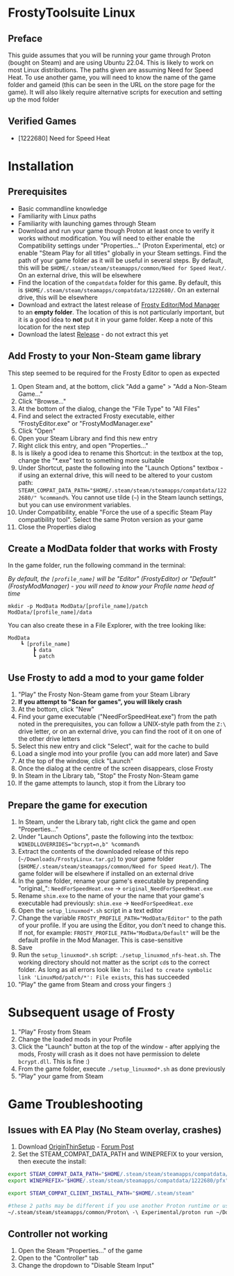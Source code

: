 # FrostyToolsuite Linux

## Preface
This guide assumes that you will be running your game through Proton (bought on Steam) and are using Ubuntu 22.04. This is likely to work on most Linux distributions. The paths given are assuming Need for Speed Heat. To use another game, you will need to know the name of the game folder and gameid (this can be seen in the URL on the store page for the game). It will also likely require alternative scripts for execution and setting up the mod folder

## Verified Games
- [1222680] Need for Speed Heat

# Installation

## Prerequisites
- Basic commandline knowledge
- Familiarity with Linux paths
- Familiarity with launching games through Steam
- Download and run your game though Proton at least once to verify it works without modification. You will need to either enable the Compatibility settings under "Properties..." (Proton Experimental, etc) or enable "Steam Play for all titles" globally in your Steam settings. Find the path of your game folder as it will be useful in several steps. By default, this will be `$HOME/.steam/steam/steamapps/common/Need for Speed Heat/`. On an external drive, this will be elsewhere
- Find the location of the `compatdata` folder for this game. By default, this is `$HOME/.steam/steam/steamapps/compatdata/1222680/`. On an external drive, this will be elsewhere
- Download and extract the latest release of [Frosty Editor/Mod Manager](https://github.com/CadeEvs/FrostyToolsuite/releases) to an **empty folder**. The location of this is not particularly important, but it is a good idea to **not** put it in your game folder. Keep a note of this location for the next step
- Download the latest [Release](https://github.com/505e06b2/FrostyToolsuite-Linux/releases) - do not extract this yet

## Add Frosty to your Non-Steam game library
This step seemed to be required for the Frosty Editor to open as expected

1. Open Steam and, at the bottom, click "Add a game" > "Add a Non-Steam Game..."
1. Click "Browse..."
1. At the bottom of the dialog, change the "File Type" to "All Files"
1. Find and select the extracted Frosty executable, either "FrostyEditor.exe" or "FrostyModManager.exe"
1. Click "Open"
1. Open your Steam Library and find this new entry
1. Right click this entry, and open "Properties..."
1. Is is likely a good idea to rename this Shortcut: in the textbox at the top, change the "*.exe" text to something more suitable
1. Under Shortcut, paste the following into the "Launch Options" textbox - if using an external drive, this will need to be altered to your custom path: `STEAM_COMPAT_DATA_PATH="$HOME/.steam/steam/steamapps/compatdata/1222680/" %command%`. You cannot use tilde (`~`) in the Steam launch settings, but you can use environment variables.
1. Under Compatibility, enable "Force the use of a specific Steam Play compatibility tool". Select the same Proton version as your game
1. Close the Properties dialog

## Create a ModData folder that works with Frosty
In the game folder, run the following command in the terminal:

*By default, the `[profile_name]` will be "Editor" (FrostyEditor) or "Default" (FrostyModManager) - you will need to know your Profile name head of time*

`mkdir -p ModData ModData/[profile_name]/patch ModData/[profile_name]/data`

You can also create these in a File Explorer, with the tree looking like:
```
ModData
    ┗ [profile_name]
        ┣ data
        ┗ patch
```

## Use Frosty to add a mod to your game folder
1. "Play" the Frosty Non-Steam game from your Steam Library
1. **If you attempt to "Scan for games", you will likely crash**
1. At the bottom, click "New"
1. Find your game executable ("NeedForSpeedHeat.exe") from the path noted in the prerequisites, you can follow a UNIX-style path from the `Z:\` drive letter, or on an external drive, you can find the root of it on one of the other drive letters
1. Select this new entry and click "Select", wait for the cache to build
1. Load a single mod into your profile (you can add more later) and Save
1. At the top of the window, click "Launch"
1. Once the dialog at the centre of the screen disappears, close Frosty
1. In Steam in the Library tab, "Stop" the Frosty Non-Steam game
1. If the game attempts to launch, stop it from the Library too

## Prepare the game for execution
1. In Steam, under the Library tab, right click the game and open "Properties..."
1. Under "Launch Options", paste the following into the textbox: `WINEDLLOVERRIDES="bcrypt=n,b" %command%`
1. Extract the contents of the downloaded release of this repo (`~/Downloads/FrostyLinux.tar.gz`) to your game folder (`$HOME/.steam/steam/steamapps/common/Need for Speed Heat/`). The game folder will be elsewhere if installed on an external drive
1. In the game folder, rename your game's executable by prepending "original_": `NeedForSpeedHeat.exe` -> `original_NeedForSpeedHeat.exe`
1. Rename `shim.exe` to the name of your the name that your game's executable had previously: `shim.exe` -> `NeedForSpeedHeat.exe`
1. Open the `setup_linuxmod*.sh` script in a text editor
1. Change the variable `FROSTY_PROFILE_PATH="ModData/Editor"` to the path of your profile. If you are using the Editor, you don't need to change this. If not, for example: `FROSTY_PROFILE_PATH="ModData/Default"` will be the default profile in the Mod Manager. This is case-sensitive
1. Save
1. Run the `setup_linuxmod*.sh` script: `./setup_linuxmod_nfs-heat.sh`. The working directory should not matter as the script `cd`s to the correct folder. As long as all errors look like `ln: failed to create symbolic link 'LinuxMod/patch/*': File exists`, this has succeeded
1. "Play" the game from Steam and cross your fingers :)

# Subsequent usage of Frosty
1. "Play" Frosty from Steam
1. Change the loaded mods in your Profile
1. Click the "Launch" button at the top of the window - after applying the mods, Frosty will crash as it does not have permission to delete `bcrypt.dll`. This is fine :)
1. From the game folder, execute `./setup_linuxmod*.sh` as done previously
1. "Play" your game from Steam

# Game Troubleshooting

## Issues with EA Play (No Steam overlay, crashes)
1. Download [OriginThinSetup](https://www.dm.origin.com/download) - [Forum Post](https://answers.ea.com/t5/Origin-Client-Web-Technical/Downloading-and-installing-Origin-Windows-and-Mac/m-p/11915666)
2. Set the STEAM_COMPAT_DATA_PATH and WINEPREFIX to your version, then execute the install:
```sh
export STEAM_COMPAT_DATA_PATH="$HOME/.steam/steam/steamapps/compatdata/1222680/"
export WINEPREFIX="$HOME/.steam/steam/steamapps/compatdata/1222680/pfx"

export STEAM_COMPAT_CLIENT_INSTALL_PATH="$HOME/.steam/steam"

#these 2 paths may be different if you use another Proton runtime or use a different downloads folder
~/.steam/steam/steamapps/common/Proton\ -\ Experimental/proton run ~/Downloads/OriginThinSetup.exe
```

## Controller not working
1. Open the Steam "Properties..." of the game
1. Open to the "Controller" tab
1. Change the dropdown to "Disable Steam Input"
